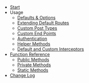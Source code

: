 <!-- ./_sidebar.md -->

* [Start](/ "WordPress API Client Documentation")
* Usage
  * [Defaults & Options](usage/default-methods.md "Defaults & Options")
  * [Extending Default Routes](usage/extending-default-routes.md)
  * [Custom Post Types](usage/custom-post-types.md)
  * [Custom End Points](usage/custom-end-points.md)
  * [Authentication](usage/authentication.md)
  * [Helper Methods](usage/helper-methods.md)
  * [Default and Custom Interceptors](usage/default-and-custom-interceptors.md)
* [Function Reference](function-reference/README.md)
  * [Public Methods](function-reference/public-methods.md)
  * [Private Methods](function-reference/private-methods.md)
  * [Static Methods](function-reference/static-methods.md)
* [Change Log](CHANGELOG.md "Change Log")
